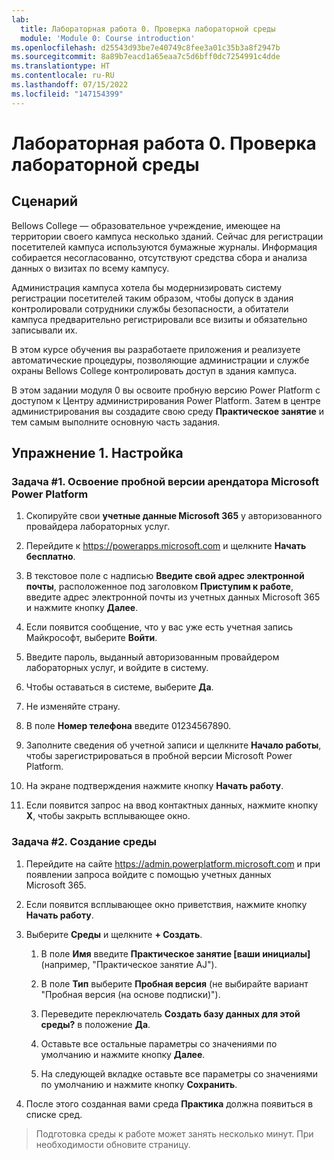 ```yaml
---
lab:
  title: Лабораторная работа 0. Проверка лабораторной среды
  module: 'Module 0: Course introduction'
ms.openlocfilehash: d25543d93be7e40749c8fee3a01c35b3a8f2947b
ms.sourcegitcommit: 8a89b7eacd1a65eaa7c5d6bff0dc7254991c4dde
ms.translationtype: HT
ms.contentlocale: ru-RU
ms.lasthandoff: 07/15/2022
ms.locfileid: "147154399"
---
```

# <a name="lab-0-validate-lab-environment"></a>Лабораторная работа 0. Проверка лабораторной среды

## <a name="scenario"></a>Сценарий

Bellows College — образовательное учреждение, имеющее на территории своего кампуса несколько зданий. Сейчас для регистрации посетителей кампуса используются бумажные журналы. Информация собирается несогласованно, отсутствуют средства сбора и анализа данных о визитах по всему кампусу.

Администрация кампуса хотела бы модернизировать систему регистрации посетителей таким образом, чтобы допуск в здания контролировали сотрудники службы безопасности, а обитатели кампуса предварительно регистрировали все визиты и обязательно записывали их.

В этом курсе обучения вы разработаете приложения и реализуете автоматические процедуры, позволяющие администрации и службе охраны Bellows College контролировать доступ в здания кампуса.

В этом задании модуля 0 вы освоите пробную версию Power Platform с доступом к Центру администрирования Power Platform. Затем в центре администрирования вы создадите свою среду **Практическое занятие** и тем самым выполните основную часть задания.

## <a name="exercise-1--setup"></a>Упражнение 1. Настройка

### <a name="task-1---acquire-your-microsoft-power-platform-trial-tenant"></a>Задача \#1. Освоение пробной версии арендатора Microsoft Power Platform

1. Скопируйте свои **учетные данные Microsoft 365** у авторизованного провайдера лабораторных услуг.

1. Перейдите к <https://powerapps.microsoft.com> и щелкните **Начать бесплатно**.

1. В текстовое поле с надписью **Введите свой адрес электронной почты**, расположенное под заголовком **Приступим к работе**, введите адрес электронной почты из учетных данных Microsoft 365 и нажмите кнопку **Далее**.

1. Если появится сообщение, что у вас уже есть учетная запись Майкрософт, выберите **Войти**.

1. Введите пароль, выданный авторизованным провайдером лабораторных услуг, и войдите в систему.

1. Чтобы оставаться в системе, выберите **Да**.

1. Не изменяйте страну.

1. В поле **Номер телефона** введите 01234567890.

1. Заполните сведения об учетной записи и щелкните **Начало работы**, чтобы зарегистрироваться в пробной версии Microsoft Power Platform.

1. На экране подтверждения нажмите кнопку **Начать работу**.

1. Если появится запрос на ввод контактных данных, нажмите кнопку **X**, чтобы закрыть всплывающее окно.

### <a name="task-2--create-environment"></a>Задача \#2. Создание среды

1. Перейдите на сайте <https://admin.powerplatform.microsoft.com> и при появлении запроса войдите с помощью учетных данных Microsoft 365.

1. Если появится всплывающее окно приветствия, нажмите кнопку **Начать работу**.

1. Выберите **Среды** и щелкните **+ Создать**.

    1. В поле **Имя** введите **Практическое занятие [ваши инициалы]** (например, "Практическое занятие AJ").

    1. В поле **Тип** выберите **Пробная версия** (не выбирайте вариант "Пробная версия (на основе подписки)").

    1. Переведите переключатель **Создать базу данных для этой среды?** в положение **Да**.

    1. Оставьте все остальные параметры со значениями по умолчанию и нажмите кнопку **Далее**.

    1. На следующей вкладке оставьте все параметры со значениями по умолчанию и нажмите кнопку **Сохранить**.

1. После этого созданная вами среда **Практика** должна появиться в списке сред.

> Подготовка среды к работе может занять несколько минут. При необходимости обновите страницу.

